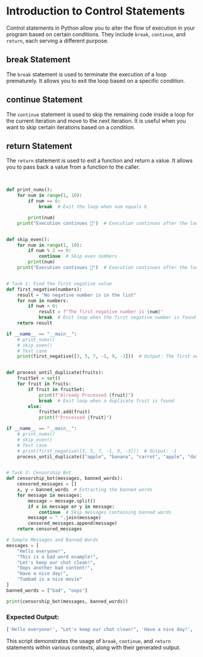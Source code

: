 # Introduction to Control Statements

Control statements in Python allow you to alter the flow of execution in your program based on certain conditions. They include `break`, `continue`, and `return`, each serving a different purpose.

## break Statement
The `break` statement is used to terminate the execution of a loop prematurely. It allows you to exit the loop based on a specific condition.

## continue Statement
The `continue` statement is used to skip the remaining code inside a loop for the current iteration and move to the next iteration. It is useful when you want to skip certain iterations based on a condition.

## return Statement
The `return` statement is used to exit a function and return a value. It allows you to pass back a value from a function to the caller.

<br>

```python
def print_nums():
    for num in range(1, 10):
        if num == 6:
            break  # Exit the loop when num equals 6

        print(num)
    print("Execution continues 🎊")  # Execution continues after the loop


def skip_even():
    for num in range(1, 10):
        if num % 2 == 0:
            continue  # Skip even numbers
        print(num)
    print("Execution continues 🎊")  # Execution continues after the loop


# Task 1: Find the first negative value
def first_negative(numbers):
    result = "No negative number is in the list"
    for num in numbers:
        if num < 0:
            result = f"The first negative number is {num}"
            break  # Exit loop when the first negative number is found
    return result

if __name__ == "__main__":
    # print_nums()
    # skip_even()
    # Test case
    print(first_negative([3, 5, 7, -1, 9, -3]))  # Output: The first negative number is -1


def process_until_duplicate(fruits):
    fruitSet = set()
    for fruit in fruits:
        if fruit in fruitSet:
            print(f"Already Processed {fruit}")
            break  # Exit loop when a duplicate fruit is found
        else:
            fruitSet.add(fruit)
            print(f"Processed {fruit}")

if __name__ == "__main__":
    # print_nums()
    # skip_even()
    # Test case
    # print(first_negative([3, 5, 7, -1, 9, -3]))  # Output: -1
    process_until_duplicate(["apple", "banana", "carrot", "apple", "date", "banana"])


# Task 3: Censorship Bot
def censorship_bot(messages, banned_words):
    censored_messages = []
    x, y = banned_words  # Extracting the banned words
    for message in messages:
        message = message.split()
        if x in message or y in message:
            continue  # Skip messages containing banned words
        message = " ".join(message)
        censored_messages.append(message)
    return censored_messages

# Sample Messages and Banned Words
messages = [
    "Hello everyone!",
    "This is a bad word example!",
    "Let's keep our chat clean!",
    "Oops another bad content!",
    "Have a nice day!",
    "Tumbad is a nice movie"
]
banned_words = ["bad", "oops"]

print(censorship_bot(messages, banned_words))
```

### Expected Output:
```bash
['Hello everyone!', "Let's keep our chat clean!", 'Have a nice day!', 'Tumbad is a nice movie']
```

This script demonstrates the usage of `break`, `continue`, and `return` statements within various contexts, along with their generated output.
